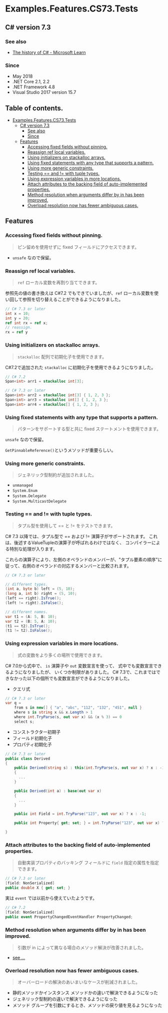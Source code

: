 # Examples.Features.CS73.Tests

## C# version 7.3

### See also

* [The history of C# - Microsoft Learn](https://learn.microsoft.com/ja-jp/dotnet/csharp/whats-new/csharp-version-history#c-version-73)

### Since

- May 2018
- .NET Core 2.1, 2.2
- .NET Framework 4.8
- Visual Studio 2017 version 15.7


## Table of contents. <!-- omit in toc -->

- [Examples.Features.CS73.Tests](#examplesfeaturescs73tests)
  - [C# version 7.3](#c-version-73)
    - [See also](#see-also)
    - [Since](#since)
  - [Features](#features)
    - [Accessing fixed fields without pinning.](#accessing-fixed-fields-without-pinning)
    - [Reassign ref local variables.](#reassign-ref-local-variables)
    - [Using initializers on stackalloc arrays.](#using-initializers-on-stackalloc-arrays)
    - [Using fixed statements with any type that supports a pattern.](#using-fixed-statements-with-any-type-that-supports-a-pattern)
    - [Using more generic constraints.](#using-more-generic-constraints)
    - [Testing == and != with tuple types.](#testing--and--with-tuple-types)
    - [Using expression variables in more locations.](#using-expression-variables-in-more-locations)
    - [Attach attributes to the backing field of auto-implemented properties.](#attach-attributes-to-the-backing-field-of-auto-implemented-properties)
    - [Method resolution when arguments differ by in has been improved.](#method-resolution-when-arguments-differ-by-in-has-been-improved)
    - [Overload resolution now has fewer ambiguous cases.](#overload-resolution-now-has-fewer-ambiguous-cases)


## Features

### Accessing fixed fields without pinning.

> ピン留めを使用せずに fixed フィールドにアクセスできます。

* `unsafe` なので保留。


### Reassign ref local variables.

> `ref` ローカル変数を再割り当てできます。

参照先の値の書き換えは C#7.2 でもできていましたが、`ref` ローカル変数を使い回して参照を切り替えることができるようになりました。

```cs
// C# 7.3 or later
int x = 10;
int y = 20;
ref int rx = ref x;
// reassign.
rx = ref y
```

### Using initializers on stackalloc arrays.

> `stackalloc` 配列で初期化子を使用できます。

C#7.2で追加された `stackalloc` に初期化子を使用できるようになりました。

```cs
// C# 7.2
Span<int> arr1 = stackalloc int[3];

// C# 7.3 or later
Span<int> arr2 = stackalloc int[3] { 1, 2, 3 };
Span<int> arr3 = stackalloc int[] { 1, 2, 3 };
Span<int> arr4 = stackalloc[] { 1, 2, 3 };
```


### Using fixed statements with any type that supports a pattern.

> パターンをサポートする型と共に fixed ステートメントを使用できます。

`unsafe` なので保留。

`GetPinnableReference()`というメソッドが重要らしい。


### Using more generic constraints.

> ジェネリック型制約が追加されました。

* `unmanaged`
* `System.Enum`
* `System.Delegate`
* `System.MulticastDelegate`


### Testing == and != with tuple types.

> タプル型を使用して == と != をテストできます。

C# 7.3 以降では、タプル型で == および != 演算子がサポートされます。
これは、後述するValueTupleの演算子が呼ばれるわけではなく、 コンパイラーによる特別な処理が入ります。

これらの演算子により、左側のオペランドのメンバーが、"タプル要素の順序"に従って、右側のオペランドの対応するメンバーと比較されます。

```cs
// C# 7.3 or later

// different types.
(int a, byte b) left = (5, 10);
(long a, int b) right = (5, 10);
(left == right).IsTrue();
(left != right).IsFalse();

// different names.
var t1 = (A: 5, B: 10);
var t2 = (B: 5, A: 10);
(t1 == t2).IsTrue();
(t1 != t2).IsFalse();
```


### Using expression variables in more locations.

> 式の変数をより多くの場所で使用できます。

C# 7.0から式中で、 `is` 演算子や `out` 変数宣言を使って、 式中でも変数宣言できるようになりましたが、 いくつか制限がありました。 C# 7.3で、これまではできなかった以下の個所でも変数宣言ができるようになりました。

* クエリ式

```cs
// C# 7.3 or later
var q =
    from s in new[] { "a", "abc", "112", "132", "451", null }
    where s is string x && x.Length > 1
    where int.TryParse(s, out var x) && (x % 3) == 0
    select s;
```

* コンストラクター初期子
* フィールド初期化子
* プロパティ初期化子

```cs
// C# 7.3 or later
public class Derived
{
    public Derived(string s) : this(int.TryParse(s, out var x) ? x : -1)
    {
      ...
    }

    public Derived(int a) : base(out var x)
    {
      ...
    }

    public int Field = int.TryParse("123", out var x) ? x : -1;

    public int Property{ get; set; } = int.TryParse("123", out var x) ? x : -1;

}
```


### Attach attributes to the backing field of auto-implemented properties.

> 自動実装プロパティのバッキング フィールドに `field` 指定の属性を指定できます。

```cs
// C# 7.3 or later
[field: NonSerialized]
public double X { get; set; }
```

実は `event` では以前から使えていたようです。

```cs
// C# 7.2
[field: NonSerialized]
public event PropertyChangedEventHandler PropertyChanged;
```


### Method resolution when arguments differ by in has been improved.

> 引数が in によって異なる場合のメソッド解決が改善されました。

* [see ...](https://docs.microsoft.com/ja-jp/dotnet/csharp/language-reference/keywords/in-parameter-modifier#overload-resolution-rules)


### Overload resolution now has fewer ambiguous cases.

> オーバーロードの解決のあいまいなケースが削減されました。

* 静的メソッドかインスタンス メソッドかの違いで解決できるようになった
* ジェネリック型制約の違いで解決できるようになった
* メソッド グループを引数にするとき、メソッドの戻り値を見るようになった
